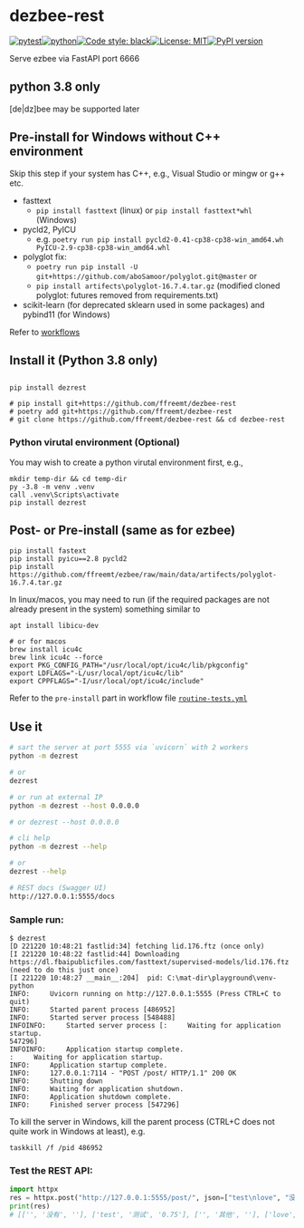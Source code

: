 # dezbee-rest
[![pytest](https://github.com/ffreemt/dezbee-rest/actions/workflows/routine-tests.yml/badge.svg)](https://github.com/ffreemt/dezbee-rest/actions)[![python](https://img.shields.io/static/v1?label=python+&message=3.8&color=blue)](https://www.python.org/downloads/)[![Code style: black](https://img.shields.io/badge/code%20style-black-000000.svg)](https://github.com/psf/black)[![License: MIT](https://img.shields.io/badge/License-MIT-yellow.svg)](https://opensource.org/licenses/MIT)[![PyPI version](https://badge.fury.io/py/dezrest.svg)](https://badge.fury.io/py/dezrest)

Serve ezbee via FastAPI port 6666

## python 3.8 only
[de|dz]bee may be supported later

## Pre-install for Windows without C++ environment
Skip this step if your system has C++, e.g., Visual Studio or mingw or g++ etc.

* fasttext
  * `pip install fasttext` (linux) or `pip install fasttext*whl` (Windows)
* pycld2, PyICU
  * e.g. `poetry run pip install pycld2-0.41-cp38-cp38-win_amd64.wh PyICU-2.9-cp38-cp38-win_amd64.whl`
* polyglot fix:
  * `poetry run pip install -U git+https://github.com/aboSamoor/polyglot.git@master` or
  *  `pip install artifects\polyglot-16.7.4.tar.gz` (modified cloned polyglot: futures removed from requirements.txt)
* scikit-learn (for deprecated sklearn used in some packages) and pybind11 (for Windows)

Refer to [workflows](https://github.com/ffreemt/dezbee-rest/blob/main/.github/workflows/routine-tests.yml)

## Install it (Python 3.8 only)

##
```shell
pip install dezrest

# pip install git+https://github.com/ffreemt/dezbee-rest
# poetry add git+https://github.com/ffreemt/dezbee-rest
# git clone https://github.com/ffreemt/dezbee-rest && cd dezbee-rest
```

### Python virutal environment (Optional)
You may wish to create a python virutal environment first, e.g.,
```
mkdir temp-dir && cd temp-dir
py -3.8 -m venv .venv
call .venv\Scripts\activate
pip install dezrest
```

## Post- or Pre-install (same as for ezbee)
```
pip install fastext
pip install pyicu==2.8 pycld2
pip install https://github.com/ffreemt/ezbee/raw/main/data/artifects/polyglot-16.7.4.tar.gz
```
In linux/macos, you may need to run (if the required packages are not already present in the system) something similar to
```
apt install libicu-dev

# or for macos
brew install icu4c
brew link icu4c --force
export PKG_CONFIG_PATH="/usr/local/opt/icu4c/lib/pkgconfig"
export LDFLAGS="-L/usr/local/opt/icu4c/lib"
export CPPFLAGS="-I/usr/local/opt/icu4c/include"
```

Refer to the `pre-install` part in workflow file [`routine-tests.yml`](https://github.com/ffreemt/dezbee-rest/blob/main/.github/workflows/routine-tests.yml)


## Use it

```bash
# sart the server at port 5555 via `uvicorn` with 2 workers
python -m dezrest

# or
dezrest

# or run at external IP
python -m dezrest --host 0.0.0.0

# or dezrest --host 0.0.0.0

# cli help
python -m dezrest --help

# or
dezrest --help

# REST docs (Swagger UI)
http://127.0.0.1:5555/docs

```

### Sample run:
```
$ dezrest
[D 221220 10:48:21 fastlid:34] fetching lid.176.ftz (once only)
[I 221220 10:48:22 fastlid:44] Downloading https://dl.fbaipublicfiles.com/fasttext/supervised-models/lid.176.ftz (need to do this just once)
[I 221220 10:48:27 __main__:204]  pid: C:\mat-dir\playground\venv-python
INFO:     Uvicorn running on http://127.0.0.1:5555 (Press CTRL+C to quit)
INFO:     Started parent process [486952]
INFO:     Started server process [548488]
INFOINFO:     Started server process [:     Waiting for application startup.
547296]
INFOINFO:     Application startup complete.
:     Waiting for application startup.
INFO:     Application startup complete.
INFO:     127.0.0.1:7114 - "POST /post/ HTTP/1.1" 200 OK
INFO:     Shutting down
INFO:     Waiting for application shutdown.
INFO:     Application shutdown complete.
INFO:     Finished server process [547296]
```

To kill the server in Windows, kill the parent process (CTRL+C does not quite work in Windows at least), e.g.
```
taskkill /f /pid 486952
```

### Test the REST API:
```python
import httpx
res = httpx.post("http://127.0.0.1:5555/post/", json=["test\nlove", "没有\n测试\n其他\n爱"]).json()
print(res)
# [['', '没有', ''], ['test', '测试', '0.75'], ['', '其他', ''], ['love', '爱', '0.87']]

```